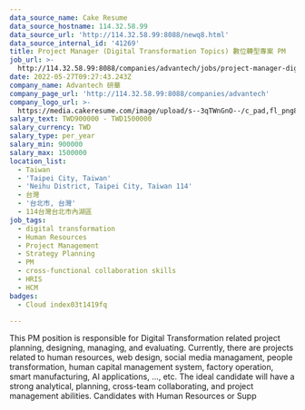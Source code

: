 ```yaml
---
data_source_name: Cake Resume
data_source_hostname: 114.32.58.99
data_source_url: 'http://114.32.58.99:8088/newq8.html'
data_source_internal_id: '41269'
title: Project Manager (Digital Transformation Topics) 數位轉型專案 PM
job_url: >-
  http://114.32.58.99:8088/companies/advantech/jobs/project-manager-digital-transformation-topics-pm
date: 2022-05-27T09:27:43.243Z
company_name: Advantech 研華
company_page_url: 'http://114.32.58.99:8088/companies/advantech'
company_logo_url: >-
  https://media.cakeresume.com/image/upload/s--3qTWnGnO--/c_pad,fl_png8,h_200,w_200/v1643360279/yupj58zxpza7gabhhfyz.png
salary_text: TWD900000 - TWD1500000
salary_currency: TWD
salary_type: per_year
salary_min: 900000
salary_max: 1500000
location_list:
  - Taiwan
  - 'Taipei City, Taiwan'
  - 'Neihu District, Taipei City, Taiwan 114'
  - 台灣
  - '台北市, 台灣'
  - 114台灣台北市內湖區
job_tags:
  - digital transformation
  - Human Resources
  - Project Management
  - Strategy Planning
  - PM
  - cross-functional collaboration skills
  - HRIS
  - HCM
badges:
  - Cloud index03t1419fq

---
```


This PM position is responsible for Digital Transformation related project planning, designing, managing, and evaluating. Currently, there are projects related to human resources, web design, social media managament, people transformation, human capital management system, factory operation, smart manufacturing, AI applications, ..., etc. The ideal candidate will have a strong analytical, planning, cross-team collaborating, and project management abilities. Candidates with Human Resources or Supp